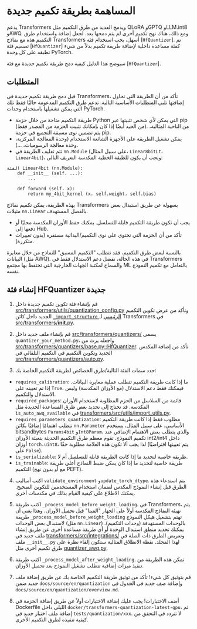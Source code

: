 # المساهمة بطريقة تكميم جديدة

يدعم Transformers ويدمج العديد من طرق التكميم مثل QLoRA وGPTQ وLLM.int8 وAWQ. ومع ذلك، هناك نهج تكميم أخرى لم يتم دمجها بعد. لجعل إضافة واستخدام طرق التكميم هذه مع نماذج Transformers أسهل، يجب استخدام فئة [`HfQuantizer`]. تم تصميم فئة [`HfQuantizer`] كفئة مساعدة داخلية لإضافة طريقة تكميم بدلاً من شيء تطبقه على كل وحدة PyTorch.

سيوضح هذا الدليل كيفية دمج طريقة تكميم جديدة مع فئة [`HfQuantizer`].

## المتطلبات

قبل دمج طريقة تكميم جديدة في Transformers، تأكد من أن الطريقة التي تحاول إضافتها تلبي المتطلبات الأساسية التالية. تدعم طرق التكميم المدعومة حاليًا فقط تلك التي يمكن تشغيلها باستخدام وحدات PyTorch.

- طريقة التكميم متاحة من خلال حزمة Python التي يمكن لأي شخص تثبيتها عبر pip (من الجيد أيضًا إذا كان بإمكانك تثبيت الحزمة من المصدر فقط). من الناحية المثالية، يتم تضمين نوى مسبقة التجميع في حزمة pip.
- يمكن تشغيل الطريقة على الأجهزة الشائعة الاستخدام (وحدة المعالجة المركزية، وحدة معالجة الرسوميات، ...).
- تتم تغليف الطريقة في `nn.Module` (على سبيل المثال، `Linear8bitLt`، `Linear4bit`)، ويجب أن يكون للطبقة الخطية المكدسة التعريف التالي:

```بايثون
الفئة Linear4bit (nn.Module):
    def __init__ (self، ...):
        ...

    def forward (self، x):
        return my_4bit_kernel (x، self.weight، self.bias)
```

بهذه الطريقة، يمكن تكميم نماذج Transformers بسهولة عن طريق استبدال بعض مثيلات `nn.Linear` بالفصل المستهدف.

- يجب أن تكون طريقة التكميم قابلة للتسلسل. يمكنك حفظ الأوزان المكدسة محليًا أو دفعها إلى Hub.
- تأكد من أن الحزمة التي تحتوي على نوى التكميم/البدائية مستقرة (بدون تغييرات متكررة).

بالنسبة لبعض طرق التكميم، فقد تتطلب "التكميم المسبق" للنماذج من خلال معايرة البيانات (مثل AWQ). في هذه الحالة، نفضل دعم الاستدلال فقط في Transformers والسماح لمكتبة الجهات الخارجية التي تحتفظ بها مجتمع ML بالتعامل مع تكميم النموذج نفسه.

## إنشاء فئة HFQuantizer جديدة

1. قم بإنشاء فئة تكوين تكميم جديدة داخل [src/transformers/utils/quantization_config.py](https://github.com/huggingface/transformers/blob/abbffc4525566a48a9733639797c812301218b83/src/transformers/utils/quantization_config.py) وتأكد من عرض تكوين التكميم الجديد داخل كائن [`_import_structure` الرئيسي](https://github.com/huggingface/transformers/blob/abbffc4525566a48a9733639797c812301218b83/src/transformers/__init__.py#L1088) لـ Transformers في [src/transformers/__init__.py](https://github.com/huggingface/transformers/blob/abbffc4525566a48a9733639797c812301218b83/src/transformers/__init__.py).

2. قم بإنشاء ملف جديد داخل [src/transformers/quantizers/](https://github.com/huggingface/transformers/tree/abbffc4525566a48a9733639797c812301218b83/src/transformers/quantizers) يسمى `quantizer_your_method.py`، واجعله يرث من [src/transformers/quantizers/base.py::HfQuantizer](https://github.com/huggingface/transformers/blob/abbffc4525566a48a9733639797c812301218b83/src/transformers/quantizers/base.py#L28). تأكد من إضافة المكدس الجديد وتكوين التكميم في التكميم التلقائي في [src/transformers/quantizers/auto.py](https://github.com/huggingface/transformers/blob/abbffc4525566a48a9733639797c812301218b83/src/transformers/quantizers/auto.py).

3. حدد سمات الفئة التالية/طرق الخصائص لطريقة التكميم الخاصة بك:

* `requires_calibration`: ما إذا كانت طريقة التكميم تتطلب عملية معايرة البيانات. إذا تم تعيينه على `True`، فيمكنك فقط دعم الاستدلال (مع الأوزان المكدسة) وليس الاستدلال والتكميم.
* `required_packages`: قائمة من السلاسل من الحزم المطلوبة لاستخدام الأوزان المكدسة. قد تحتاج إلى تحديد بعض طرق المساعدة الجديدة مثل `is_auto_awq_available` في [transformers/src/utils/import_utils.py](https://github.com/huggingface/transformers/blob/abbffc4525566a48a9733639797c812301218b83/src/transformers/utils/import_utils.py).
* `requires_parameters_quantization`: مطلوب فقط إذا كانت طريقة التكميم تتطلب اهتمامًا إضافيًا بكائن `nn.Parameter` الأساسي. على سبيل المثال، يستخدم bitsandbytes `Params4bit` و`Int8Param`، والذي يتطلب بعض الاهتمام الإضافي عند تكميم النموذج. تقوم معظم طرق التكميم الحديثة بتعبئة الأوزان int2/int4 داخل أوزان `torch.uint8`، لذا يجب ألا تكون هذه العلامة مطلوبة حقًا (يتم تعيينها افتراضيًا على `False`).
* `is_serializable`: طريقة خاصية لتحديد ما إذا كانت الطريقة قابلة للتسلسل أم لا.
* `is_trainable`: طريقة خاصية لتحديد ما إذا كان يمكن ضبط النماذج أعلى طريقة التكميم (مع أو بدون نهج PEFT).

4. اكتب أساليب `validate_environment` و`update_torch_dtype`. يتم استدعاء هذه الطرق قبل إنشاء النموذج المكدس لضمان استخدام المستخدمين للتكوين الصحيح. يمكنك الاطلاع على كيفية القيام بذلك في مكدسات أخرى.

5. اكتب طريقة `_process_model_before_weight_loading`. في Transformers، يتم تهيئة النماذج المكدسة أولاً على الجهاز "الميتا" قبل تحميل الأوزان. وهذا يعني أن طريقة `_process_model_before_weight_loading` تهتم بتشغيل هيكل النموذج لاستبدال بعض الوحدات (مثل `nn.Linear`) بالوحدات المستهدفة (وحدات التكميم). يمكنك تحديد منطق استبدال الوحدة أو أي طريقة مساعدة أخرى عن طريق إنشاء ملف جديد في [transformers/src/integrations/](https://github.com/huggingface/transformers/tree/abbffc4525566a48a9733639797c812301218b83/src/transformers/integrations) وتعريض الطرق ذات الصلة في ملف `__init__.py` لهذا المجلد. نقطة الانطلاق المثالية ستكون إلقاء نظرة على طرق تكميم أخرى مثل [quantizer_awq.py](https://github.com/huggingface/transformers/blob/abbffc4525566a48a9733639797c812301218b83/src/transformers/quantizers/quantizer_awq.py).

6. اكتب طريقة `_process_model_after_weight_loading`. تمكن هذه الطريقة من تنفيذ ميزات إضافية تتطلب تشغيل النموذج بعد تحميل الأوزان.

7. قم بتوثيق كل شيء! تأكد من توثيق طريقة التكميم الخاصة بك عن طريق إضافة ملف جديد ضمن `docs/source/en/quantization` وإضافة صف جديد في الجدول في `docs/source/en/quantization/overview.md`.

8. أضف الاختبارات! يجب عليك إضافة الاختبارات أولاً عن طريق إضافة الحزمة في Dockerfile الليلي داخل `docker/transformers-quantization-latest-gpu`، ثم إضافة ملف اختبار جديد في `tests/quantization/xxx`. لا تتردد في التحقق من كيفية تنفيذه لطرق التكميم الأخرى.